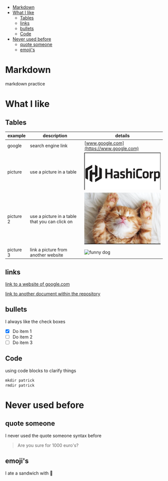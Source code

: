 - [Markdown](#markdown)
- [What I like](#what-i-like)
  - [Tables](#tables)
  - [links](#links)
  - [bullets](#bullets)
  - [Code](#code)
- [Never used before](#never-used-before)
  - [quote someone](#quote-someone)
  - [emoji's](#emojis)

# Markdown
markdown practice



# What I like

## Tables

| example   | description                                    | details                                                                          |
| --------- | ---------------------------------------------- | ------------------------------------------------------------------------------ |
| google    | search engine link                               | [www.google.com](https://www.google.com)                                               |
| picture   | use a picture in a table                       | ![](media/2021-10-13-15-17-12.png)                                             |
| picture 2 | use a picture in a table that you can click on | [![cat](media/2021-10-13-15-32-21.png)](https://www.imdb.com/title/tt5697572/) |
| picture 3| link a picture from another website| ![funny dog](https://static.boredpanda.com/blog/wp-content/uploads/2021/03/funny-dogs-extra-skin-stretchy-faces-coverimage.jpg)


## links

[link to a website of google.com](https://www.google.com)   

   
[link to another document within the repository](doc/documentation_details.md)

## bullets

I always like the check boxes

- [x] Do item 1 
- [ ] Do item 2
- [ ] Do item 3

## Code 
using code blocks to clarify things
```shell
mkdir patrick
rmdir patrick
```

# Never used before

## quote someone
I never used the quote someone syntax before

> Are you sure for 1000 euro's? 

## emoji's 
I ate a sandwich with :egg:
